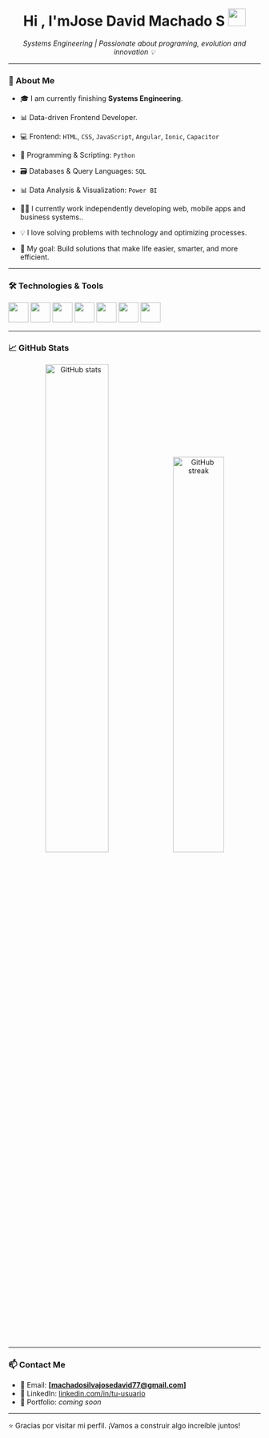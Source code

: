 ## <h1 align="center"><b>Hi , I'mJose David Machado S </b><img src="https://media.giphy.com/media/hvRJCLFzcasrR4ia7z/giphy.gif" width="35"></h1> 

<p align="center">
  <i>Systems Engineering | Passionate about programing, evolution and innovation 💡</i>
</p>

---

### 🚀 About Me

- 🎓 I am currently finishing **Systems Engineering**.
- 📊 Data-driven Frontend Developer.
- 💻 Frontend: `HTML`, `CSS`, `JavaScript`, `Angular`, `Ionic`, `Capacitor`
- 🐍 Programming & Scripting: `Python`
- 🗃️ Databases & Query Languages: `SQL`
- 📊 Data Analysis & Visualization: `Power BI`

- 👨‍💻 I currently work independently developing web, mobile apps and business systems..
- 💡 I love solving problems with technology and optimizing processes.
- 🎯 My goal: Build solutions that make life easier, smarter, and more efficient.

---

### 🛠️ Technologies & Tools

<p align="left">
  <img src="https://cdn.jsdelivr.net/gh/devicons/devicon/icons/python/python-original.svg" width="40" height="40" />
  <img src="https://cdn.jsdelivr.net/gh/devicons/devicon/icons/mysql/mysql-original.svg" width="40" height="40" />
  <img src="https://cdn.jsdelivr.net/gh/devicons/devicon/icons/angularjs/angularjs-original.svg" width="40" height="40"/>
  <img src="https://cdn.jsdelivr.net/gh/devicons/devicon/icons/javascript/javascript-original.svg" width="40" height="40"/>
  <img src="https://cdn.jsdelivr.net/gh/devicons/devicon/icons/html5/html5-original.svg" width="40" height="40"/>
  <img src="https://cdn.jsdelivr.net/gh/devicons/devicon/icons/css3/css3-original.svg" width="40" height="40"/>
  <img src="https://cdn.jsdelivr.net/gh/devicons/devicon/icons/git/git-original.svg" width="40" height="40"/>
</p>

---

### 📈 GitHub Stats

<p align="center">
  <img src="https://github-readme-stats.vercel.app/api?username=MachadoS1lvajd&show_icons=true&theme=tokyonight" alt="GitHub stats" width="50%"/>
  <img src="https://github-readme-streak-stats.herokuapp.com/?user=MachadoS1lvajd&theme=tokyonight" alt="GitHub streak" width="45%"/>
</p>

---

### 📫 Contact Me

- 📧 Email: **[machadosilvajosedavid77@gmail.com]**
- 💼 LinkedIn: [linkedin.com/in/tu-usuario](https://www.linkedin.com/in/apolonio-teodoro-vespasiano-63002735b?lipi=urn%3Ali%3Apage%3Ad_flagship3_profile_view_base_contact_details%3BdAgnHNmWS%2BGHPM64qljWjg%3D%3D)
- 🧠 Portfolio: *coming soon*

---

⭐ Gracias por visitar mi perfil. ¡Vamos a construir algo increíble juntos!


